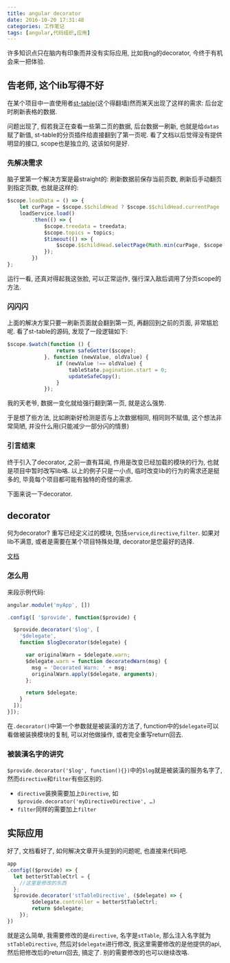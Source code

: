 ```yaml
---
title: angular decorator
date: 2016-10-20 17:31:48
categories: 工作笔记
tags: [angular,代码组织,应用]
---
```

许多知识点只在脑内有印象而并没有实际应用, 比如我ng的decorator, 今终于有机会来一把体验.

<!--more-->

## 告老师, 这个lib写得不好

在某个项目中一直使用者[st-table](http://lorenzofox3.github.io/smart-table-website/)(这个得翻墙)然而某天出现了这样的需求: 后台定时刷新表格的数据.

问题出现了, 假若我正在查看一些第二页的数据, 后台数据一刷新, 也就是给`datas`赋了新值, st-table的分页插件给直接翻到了第一页呢. 看了文档以后觉得没有提供明显的接口, scope也是独立的, 这该如何是好.

### 先解决需求

脑子里第一个解决方案是最straight的: 刷新数据前保存当前页数, 刷新后手动翻页到指定页数, 也就是这样的:

```js
$scope.loadData = () => {
    let curPage = $scope.$$childHead ? $scope.$$childHead.currentPage : 1;
    loadService.load()
        .then(() => {
            $scope.treedata = treedata;
            $scope.topics = topics;
            $timeout(() => {
                $scope.$$childHead.selectPage(Math.min(curPage, $scope.$$childHead.pages.length));
            });
        })
};
```

运行一看, 还真对得起我这张脸, 可以正常运作, 强行深入敌后调用了分页scope的方法.

### 闪闪闪

上面的解决方案只要一刷新页面就会翻到第一页, 再翻回到之前的页面, 非常尴尬呢. 看了st-table的源码, 发现了一段逻辑如下:

```js
$scope.$watch(function () {
                return safeGetter($scope);
            }, function (newValue, oldValue) {
                if (newValue !== oldValue) {
                    tableState.pagination.start = 0;
                    updateSafeCopy();
                }
            });
```

我的天老爷, 数据一变化就给强行翻到第一页, 就是这么强势.

于是想了些方法, 比如刷新好检测是否与上次数据相同, 相同则不赋值, 这个想法非常简陋, 并没什么用(只能减少一部分闪的情景)

### 引言结束

终于引入了decorator, 之前一直有耳闻, 作用是改变已经加载的模块的行为, 也就是项目中暂时改写lib咯. 以上的例子只是一小点, 临时改变lib的行为的需求还是挺多的, 毕竟每个项目都可能有独特的奇怪的需求.

 下面来说一下decorator.

## decorator

何为decorator? 重写已经定义过的模块, 包括`service`,`directive`,`filter`. 如果对lib不满意, 或者是需要在某个项目特殊处理, decorator是您最好的选择.

[文档](https://code.angularjs.org/1.5.8/docs/guide/decorators)

### 怎么用

来段示例代码:

```js
angular.module('myApp', [])

.config([ '$provide', function($provide) {

  $provide.decorator('$log', [
    '$delegate',
    function $logDecorator($delegate) {

      var originalWarn = $delegate.warn;
      $delegate.warn = function decoratedWarn(msg) {
        msg = 'Decorated Warn: ' + msg;
        originalWarn.apply($delegate, arguments);
      };

      return $delegate;
    }
  ]);
}]);
```

在`.decorator()`中第一个参数就是被装潢的方法了, function中的`$delegate`可以看做被装换模块的复制, 可以对他做操作, 或者完全重写return回去.

### 被装潢名字的讲究

`$provide.decorator('$log', function(){})`中的`$log`就是被装潢的服务名字了, 然而`directive`和`filter`有些区别的.

+ `directive`装换需要加上`Directive`, 如`$provide.decorator('myDirectiveDirective', …)`
+ `filter`同样的需要加上`filter`

## 实际应用

好了, 文档看好了, 如何解决文章开头提到的问题呢, 也直接来代码吧.

```js
app
.config(($provide) => {
  let betterStTableCtrl = {
    //这里是修改的东西
  };
  $provide.decorator('stTableDirective', ($delegate) => {
        $delegate.controller = betterStTableCtrl;
        return $delegate;
    });
})
```

就是这么简单, 我需要修改的是`directive`, 名字是`stTable`, 那么注入名字就为`stTableDirective`, 然后对`$delegate`进行修改, 我这里需要修改的是他提供的api, 然后把修改后的return回去, 搞定了. 别的需要修改的也可以继续改咯.